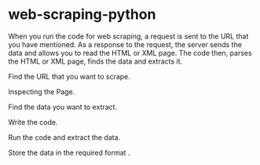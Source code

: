 # web-scraping-python
When you run the code for web scraping, a request is sent to the URL that you have mentioned. As a response to the request, the server sends the data and allows you to read the HTML or XML page. The code then, parses the HTML or XML page, finds the data and extracts it. 


Find the URL that you want to scrape.

Inspecting the Page.

Find the data you want to extract.

Write the code.

Run the code and extract the data.

Store the data in the required format .
